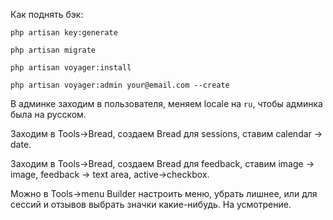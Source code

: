 Как поднять бэк:

`php artisan key:generate`

`php artisan migrate`

`php artisan voyager:install`

`php artisan voyager:admin your@email.com --create`

В админке заходим в пользователя, меняем locale на `ru`, чтобы админка была на русском.

Заходим в Tools->Bread, создаем Bread для sessions, ставим calendar -> date.

Заходим в Tools->Bread, создаем Bread для feedback, ставим image -> image, feedback -> text area, active->checkbox.

Можно в Tools->menu Builder настроить меню, убрать лишнее, или для сессий и отзывов выбрать значки какие-нибудь. На усмотрение.
